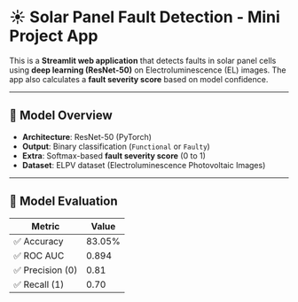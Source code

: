 # ☀️ Solar Panel Fault Detection - Mini Project App

This is a **Streamlit web application** that detects faults in solar panel cells using **deep learning (ResNet-50)** on Electroluminescence (EL) images. The app also calculates a **fault severity score** based on model confidence.

---

## 🧠 Model Overview

- **Architecture**: ResNet-50 (PyTorch)
- **Output**: Binary classification (`Functional` or `Faulty`)
- **Extra**: Softmax-based **fault severity score** (0 to 1)
- **Dataset**: ELPV dataset (Electroluminescence Photovoltaic Images)

---

## 🧪 Model Evaluation

| Metric           | Value  |
| ---------------- | ------ |
| ✅ Accuracy      | 83.05% |
| ✅ ROC AUC       | 0.894  |
| ✅ Precision (0) | 0.81   |
| ✅ Recall (1)    | 0.70   |
